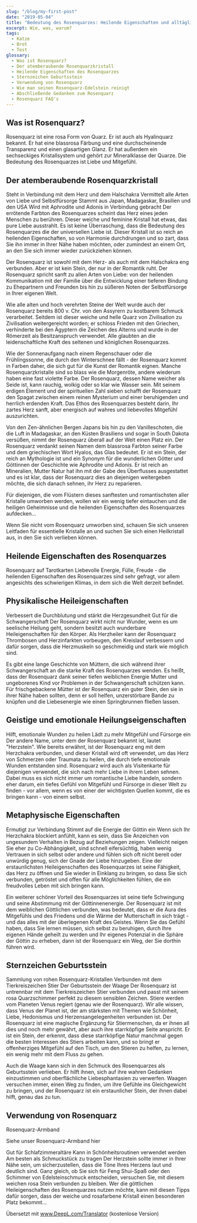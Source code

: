 ```yaml
---
slug: "/blog/my-first-post"
date: "2019-05-04"
title: "Bedeutung des Rosenquarzes: Heilende Eigenschaften und alltägliche Verwendungen"
excerpt: Wie, was, warum?
tags:
  - Katze
  - Brot
  - Test
glossary:
  - Was ist Rosenquarz?
  - Der atemberaubende Rosenquarzkristall
  - Heilende Eigenschaften des Rosenquarzes
  - Sternzeichen Geburtsstein
  - Verwendung von Rosenquarz
  - Wie man seinen Rosenquarz-Edelstein reinigt
  - Abschließende Gedanken zum Rosenquarz
  - Rosenquarz FAQ's
---
```


## Was ist Rosenquarz?

Rosenquarz ist eine rosa Form von Quarz. Er ist auch als Hyalinquarz bekannt. Er hat eine blassrosa Färbung und eine durchscheinende Transparenz und einen glasartigen Glanz. Er hat außerdem ein sechseckiges Kristallsystem und gehört zur Mineralklasse der Quarze. Die Bedeutung des Rosenquarzes ist Liebe und Mitgefühl.

## Der atemberaubende Rosenquarzkristall
Steht in Verbindung mit dem Herz und dem Halschakra
Vermittelt alle Arten von Liebe und Selbstfürsorge
Stammt aus Japan, Madagaskar, Brasilien und den USA
Wird mit Aphrodite und Adonis in Verbindung gebracht
Der errötende Farbton des Rosenquarzes scheint das Herz eines jeden Menschen zu berühren. Dieser weiche und feminine Kristall hat etwas, das pure Liebe ausstrahlt. Es ist keine Überraschung, dass die Bedeutung des Rosenquarzes die der universellen Liebe ist. Dieser Kristall ist so reich an heilenden Eigenschaften, so von Harmonie durchdrungen und so zart, dass Sie ihn immer in Ihrer Nähe haben möchten, oder zumindest an einem Ort, an den Sie sich immer wieder zurückziehen können.

Der Rosenquarz ist sowohl mit dem Herz- als auch mit dem Halschakra eng verbunden. Aber er ist kein Stein, der nur in der Romantik ruht. Der Rosenquarz spricht sanft zu allen Arten von Liebe: von der heilenden Kommunikation mit der Familie über die Entwicklung einer tieferen Bindung zu Ehepartnern und Freunden bis hin zu süßeren Noten der Selbstfürsorge in Ihrer eigenen Welt.

Wie alle alten und hoch verehrten Steine der Welt wurde auch der Rosenquarz bereits 800 v. Chr. von den Assyrern zu kostbarem Schmuck verarbeitet. Seitdem ist dieser weiche und helle Quarz von Zivilisation zu Zivilisation weitergereicht worden; er schloss Frieden mit den Griechen, verhinderte bei den Ägyptern die Zeichen des Alterns und wurde in der Römerzeit als Besitzanspruch verwendet. Alle glaubten an die leidenschaftliche Kraft des seltenen und königlichen Rosenquarzes.

Wie der Sonnenaufgang nach einem Regenschauer oder die Frühlingssonne, die durch den Winterschnee fällt - der Rosenquarz kommt in Farben daher, die sich gut für die Kunst der Romantik eignen. Manche Rosenquarzkristalle sind so blass wie die Morgenröte, andere wiederum haben eine fast violette Farbe. Der Rosenquarz, dessen Name weicher als Seide ist, kann rauchig, wolkig oder so klar wie Wasser sein. Mit seinem erdigen Element und der spirituellen Zahl sieben schafft der Rosenquarz den Spagat zwischen einem reinen Mysterium und einer beruhigenden und herrlich erdenden Kraft. Das Ethos des Rosenquarzes besteht darin, Ihr zartes Herz sanft, aber energisch auf wahres und liebevolles Mitgefühl auszurichten.

Von den Zen-ähnlichen Bergen Japans bis hin zu den Vanilleschoten, die die Luft in Madagaskar, an den Küsten Brasiliens und sogar in South Dakota versüßen, nimmt der Rosenquarz überall auf der Welt einen Platz ein. Der Rosenquarz verdankt seinen Namen dem blassrosa Farbton seiner Farbe und dem griechischen Wort Hyalos, das Glas bedeutet. Er ist ein Stein, der reich an Mythologie ist und ein Synonym für die wunderlichen Götter und Göttinnen der Geschichte wie Aphrodite und Adonis. Er ist reich an Mineralien, Mutter Natur hat ihn mit der Gabe des Überflusses ausgestattet und es ist klar, dass der Rosenquarz dies an diejenigen weitergeben möchte, die sich danach sehnen, ihr Herz zu reparieren.

Für diejenigen, die vom Flüstern dieses sanftesten und romantischsten aller Kristalle umworben werden, wollen wir ein wenig tiefer eintauchen und die heiligen Geheimnisse und die heilenden Eigenschaften des Rosenquarzes aufdecken...

Wenn Sie nicht vom Rosenquarz umworben sind, schauen Sie sich unseren Leitfaden für essentielle Kristalle an und suchen Sie sich einen Heilkristall aus, in den Sie sich verlieben können.

## Heilende Eigenschaften des Rosenquarzes
Rosenquarz auf Tarotkarten
Liebevolle Energie, Fülle, Freude - die heilenden Eigenschaften des Rosenquarzes sind sehr gefragt, vor allem angesichts des schwierigen Klimas, in dem sich die Welt derzeit befindet.

## Physikalische Heileigenschaften
Verbessert die Durchblutung und stärkt die Herzgesundheit
Gut für die Schwangerschaft
Der Rosenquarz wirkt nicht nur Wunder, wenn es um seelische Heilung geht, sondern besitzt auch wunderbare Heileigenschaften für den Körper. Als Herzheiler kann der Rosenquarz Thrombosen und Herzinfarkten vorbeugen, den Kreislauf verbessern und dafür sorgen, dass die Herzmuskeln so geschmeidig und stark wie möglich sind.

Es gibt eine lange Geschichte von Müttern, die sich während ihrer Schwangerschaft an die starke Kraft des Rosenquarzes wenden. Es heißt, dass der Rosenquarz dank seiner tiefen weiblichen Energie Mutter und ungeborenes Kind vor Problemen in der Schwangerschaft schützen kann. Für frischgebackene Mütter ist der Rosenquarz ein guter Stein, den sie in ihrer Nähe haben sollten, denn er soll helfen, unzerstörbare Bande zu knüpfen und die Liebesenergie wie einen Springbrunnen fließen lassen.

## Geistige und emotionale Heilungseigenschaften
Hilft, emotionale Wunden zu heilen
Lädt zu mehr Mitgefühl und Fürsorge ein
Der andere Name, unter dem der Rosenquarz bekannt ist, lautet "Herzstein". Wie bereits erwähnt, ist der Rosenquarz eng mit dem Herzchakra verbunden, und dieser Kristall wird oft verwendet, um das Herz von Schmerzen oder Traumata zu heilen, die durch tiefe emotionale Wunden entstanden sind. Rosenquarz wird auch als Visitenkarte für diejenigen verwendet, die sich nach mehr Liebe in ihrem Leben sehnen. Dabei muss es sich nicht immer um romantische Liebe handeln, sondern eher darum, ein tiefes Gefühl von Mitgefühl und Fürsorge in dieser Welt zu finden - vor allem, wenn es von einer der wichtigsten Quellen kommt, die es bringen kann - von einem selbst.

## Metaphysische Eigenschaften
Ermutigt zur Verbindung
Stimmt auf die Energie der Göttin ein
Wenn sich Ihr Herzchakra blockiert anfühlt, kann es sein, dass Sie Anzeichen von ungesundem Verhalten in Bezug auf Beziehungen zeigen. Vielleicht neigen Sie eher zu Co-Abhängigkeit, sind schnell eifersüchtig, haben wenig Vertrauen in sich selbst oder andere und fühlen sich oft nicht bereit oder unwürdig genug, sich der Gnade der Liebe hinzugeben. Eine der erstaunlichsten Heileigenschaften des Rosenquarzes ist seine Fähigkeit, das Herz zu öffnen und Sie wieder in Einklang zu bringen, so dass Sie sich verbunden, getröstet und offen für alle Möglichkeiten fühlen, die ein freudvolles Leben mit sich bringen kann.

Ein weiterer schöner Vorteil des Rosenquarzes ist seine tiefe Schwingung und seine Abstimmung mit der Göttinnenenergie. Der Rosenquarz ist mit dem weiblichen Göttlichen verbunden, was bedeutet, dass er die Aura des Mitgefühls und des Friedens und die Wärme der Mutterschaft in sich trägt - und das alles mit der überlegenen Kraft des Geistes. Wenn Sie das Gefühl haben, dass Sie lernen müssen, sich selbst zu beruhigen, durch Ihre eigenen Hände geheilt zu werden und Ihr eigenes Potenzial in die Sphäre der Göttin zu erheben, dann ist der Rosenquarz ein Weg, der Sie dorthin führen wird.

## Sternzeichen Geburtsstein
Sammlung von rohen Rosenquarz-Kristallen
Verbunden mit dem Tierkreiszeichen Stier
Der Geburtsstein der Waage
Der Rosenquarz ist untrennbar mit dem Tierkreiszeichen Stier verbunden und passt mit seinem rosa Quarzschimmer perfekt zu diesem sensiblen Zeichen. Stiere werden vom Planeten Venus regiert (genau wie der Rosenquarz). Wir alle wissen, dass Venus der Planet ist, der am stärksten mit Themen wie Schönheit, Liebe, Hedonismus und Herzensangelegenheiten verbunden ist. Der Rosenquarz ist eine magische Ergänzung für Stiermenschen, da er ihnen all dies und noch mehr gewährt, aber auch ihre starrköpfige Seite anspricht. Er ist ein Stein, der erkennt, dass diese starrköpfige Natur manchmal gegen die besten Interessen des Stiers arbeiten kann, und so bringt er offenherziges Mitgefühl auf den Tisch, um den Stieren zu helfen, zu lernen, ein wenig mehr mit dem Fluss zu gehen.

Auch die Waage kann sich in den Schmuck des Rosenquarzes als Geburtsstein verlieben. Er hilft ihnen, sich auf ihre wahren Gedanken einzustimmen und oberflächliche Liebesphantasien zu verwerfen. Waagen versuchen immer, einen Weg zu finden, um ihre Gefühle ins Gleichgewicht zu bringen, und der Rosenquarz ist ein erstaunlicher Stein, der ihnen dabei hilft, genau das zu tun.

## Verwendung von Rosenquarz
Rosenquarz-Armband

Siehe unser Rosenquarz-Armband hier

Gut für Schlafzimmeraltäre
Kann in Schönheitsroutinen verwendet werden
Am besten als Schmuckstück zu tragen
Der Herzstein sollte immer in Ihrer Nähe sein, um sicherzustellen, dass die Töne Ihres Herzens laut und deutlich sind. Ganz gleich, ob Sie sich für Feng Shui-Spaß oder den Schimmer von Edelsteinschmuck entscheiden, versuchen Sie, mit diesem weichen rosa Stein verbunden zu bleiben. Wer die göttlichen Heileigenschaften des Rosenquarzes nutzen möchte, kann mit diesen Tipps dafür sorgen, dass der weiche und rosafarbene Kristall einen besonderen Platz bekommt...

Übersetzt mit www.DeepL.com/Translator (kostenlose Version)
